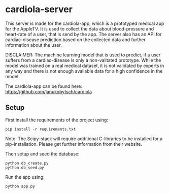 # cardiola-server

This server is made for the cardiola-app, which is a prototyped medical app for the AppleTV. It is used to collect the data about blood-pressure and heart-rate of a user, that is send by the app. The server also has an API for cardiac-disease prediction based on the collected data and further information about the user.

DISCLAIMER: The machine learning model that is used to predict, if a user suffers from a cardiac-disease is only a non-valitated prototype. While the model was trained on a real medical dataset, it is not validated by experts in any way and there is not enough available data for a high confidence in the model.

The cardiola-app can be found here: https://github.com/janukobytsch/cardiola

## Setup

First install the requirements of the project using:

```pip install -r requirements.txt```

Note: The Scipy-stack will require additional C-libraries to be installed for a pip-installation. Please get further information from their website.

Then setup and seed the database:

```
python db_create.py
python db_seed.py
```

Run the app using:

```
python app.py
```

